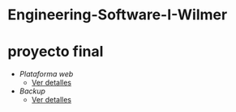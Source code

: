 # Engineering-Software-I-Wilmer



# proyecto final 
- *Plataforma web*
  - [Ver detalles](https://github.com/WilmerTiconaIncacutipaUnap/Aplicacion-Web-Gestion-De-Futbol)
- *Backup*
  - [Ver detalles](Backup-Base-de-datos)

